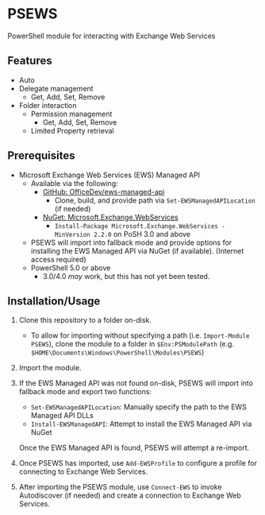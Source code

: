 # PSEWS
PowerShell module for interacting with Exchange Web Services

## Features
* Auto
* Delegate management
    * Get, Add, Set, Remove
* Folder interaction
    * Permission management
        * Get, Add, Set, Remove
    * Limited Property retrieval

## Prerequisites
* Microsoft Exchange Web Services (EWS) Managed API
    * Available via the following:
        * [GitHub: OfficeDev/ews-managed-api](https://github.com/OfficeDev/ews-managed-api)
            * Clone, build, and provide path via `Set-EWSManagedAPILocation` (if needed)            
        * [NuGet: Microsoft.Exchange.WebServices](https://www.nuget.org/packages/Microsoft.Exchange.WebServices/)
            * `Install-Package Microsoft.Exchange.WebServices -MinVersion 2.2.0` on PoSH 3.0 and above
    * PSEWS will import into fallback mode and provide options for installing the EWS Managed API via NuGet (if available). (Internet access required)
    * PowerShell 5.0 or above
        * 3.0/4.0 _may_ work, but this has not yet been tested.

## Installation/Usage
1. Clone this repository to a folder on-disk.
    * To allow for importing without specifying a path (i.e. `Import-Module PSEWS`), clone the module to a folder in `$Env:PSModulePath` (e.g. `$HOME\Documents\Windows\PowerShell\Modules\PSEWS`) 
2. Import the module.
3. If the EWS Managed API was not found on-disk, PSEWS will import into fallback mode and export two functions:
    * `Set-EWSManagedAPILocation`: Manually specify the path to the EWS Managed API DLLs
    * `Install-EWSManagedAPI`: Attempt to install the EWS Managed API via NuGet

    Once the EWS Managed API is found, PSEWS will attempt a re-import.
4. Once PSEWS has imported, use `Add-EWSProfile` to configure a profile for connecting to Exchange Web Services.
5. After importing the PSEWS module, use `Connect-EWS` to invoke Autodiscover (if needed) and create a connection to Exchange Web Services.

